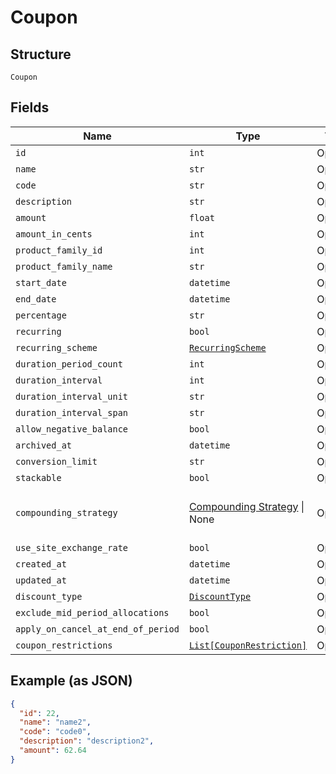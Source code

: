 
# Coupon

## Structure

`Coupon`

## Fields

| Name | Type | Tags | Description |
|  --- | --- | --- | --- |
| `id` | `int` | Optional | - |
| `name` | `str` | Optional | - |
| `code` | `str` | Optional | - |
| `description` | `str` | Optional | - |
| `amount` | `float` | Optional | - |
| `amount_in_cents` | `int` | Optional | - |
| `product_family_id` | `int` | Optional | - |
| `product_family_name` | `str` | Optional | - |
| `start_date` | `datetime` | Optional | - |
| `end_date` | `datetime` | Optional | - |
| `percentage` | `str` | Optional | - |
| `recurring` | `bool` | Optional | - |
| `recurring_scheme` | [`RecurringScheme`](../../doc/models/recurring-scheme.md) | Optional | - |
| `duration_period_count` | `int` | Optional | - |
| `duration_interval` | `int` | Optional | - |
| `duration_interval_unit` | `str` | Optional | - |
| `duration_interval_span` | `str` | Optional | - |
| `allow_negative_balance` | `bool` | Optional | - |
| `archived_at` | `datetime` | Optional | - |
| `conversion_limit` | `str` | Optional | - |
| `stackable` | `bool` | Optional | - |
| `compounding_strategy` | [Compounding Strategy](../../doc/models/compounding-strategy.md) \| None | Optional | This is a container for any-of cases. |
| `use_site_exchange_rate` | `bool` | Optional | - |
| `created_at` | `datetime` | Optional | - |
| `updated_at` | `datetime` | Optional | - |
| `discount_type` | [`DiscountType`](../../doc/models/discount-type.md) | Optional | - |
| `exclude_mid_period_allocations` | `bool` | Optional | - |
| `apply_on_cancel_at_end_of_period` | `bool` | Optional | - |
| `coupon_restrictions` | [`List[CouponRestriction]`](../../doc/models/coupon-restriction.md) | Optional | - |

## Example (as JSON)

```json
{
  "id": 22,
  "name": "name2",
  "code": "code0",
  "description": "description2",
  "amount": 62.64
}
```

